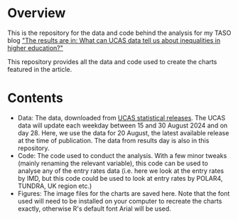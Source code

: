 # Overview

This is the repository for the data and code behind the analysis for my TASO blog ["The results are in: What can UCAS data tell us about inequalities in higher education?"](https://taso.org.uk/news-item/the-results-are-in-what-can-ucas-data-tell-us-about-inequalities-in-higher-education/)

This repository provides all the data and code used to create the charts featured in the article. 

# Contents 

-  Data: The data, downloaded from [UCAS statistical releases](https://www.ucas.com/data-and-analysis/undergraduate-statistics-and-reports/statistical-releases-daily-clearing-analysis-2024). The UCAS data will update each weekday between 15 and 30 August 2024 and on day 28. Here, we use the data for 20 August, the latest available release at the time of publication. The data from results day is also in this repository.
-  Code: The code used to conduct the analysis. With a few minor tweaks (mainly renaming the relevant variable), this code can be used to analyse any of the entry rates data (i.e. here we look at the entry rates by IMD, but this code could be used to look at entry rates by POLAR4, TUNDRA, UK region etc.)
-  Figures: The image files for the charts are saved here. Note that the font used will need to be installed on your computer to recreate the charts exactly, otherwise R's default font Arial will be used.

